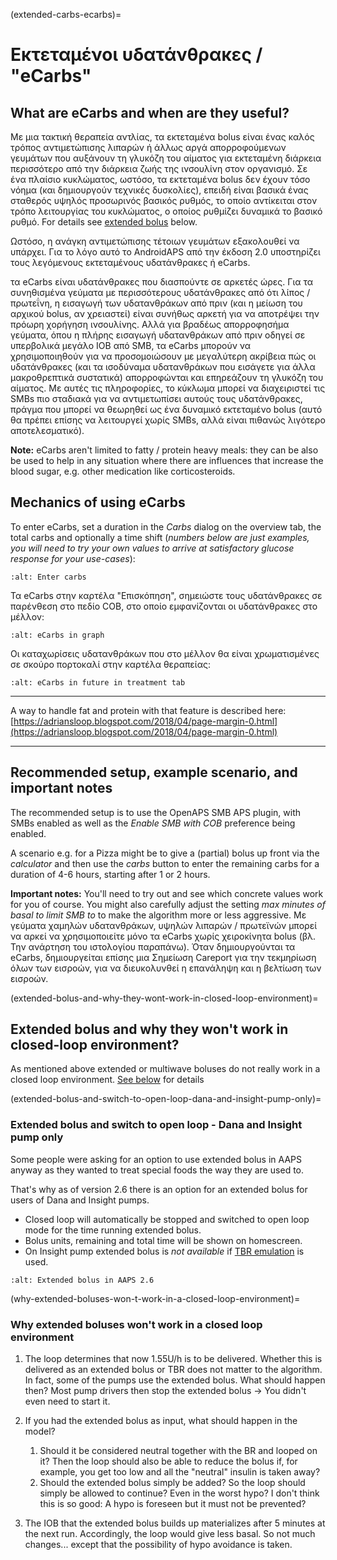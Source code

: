 (extended-carbs-ecarbs)=
# Εκτεταμένοι υδατάνθρακες / "eCarbs"

## What are eCarbs and when are they useful?

Με μια τακτική θεραπεία αντλίας, τα εκτεταμένα bolus είναι ένας καλός τρόπος αντιμετώπισης λιπαρών ή άλλως αργά απορροφούμενων γευμάτων που αυξάνουν τη γλυκόζη του αίματος για εκτεταμένη διάρκεια περισσότερο από την διάρκεια ζωής της ινσουλίνη στον οργανισμό. Σε ένα πλαίσιο κυκλώματος, ωστόσο, τα εκτεταμένα bolus δεν έχουν τόσο νόημα (και δημιουργούν τεχνικές δυσκολίες), επειδή είναι βασικά ένας σταθερός υψηλός προσωρινός βασικός ρυθμός, το οποίο αντίκειται στον τρόπο λειτουργίας του κυκλώματος, ο οποίος ρυθμίζει δυναμικά το βασικό ρυθμό. For details see [extended bolus](../Usage/Extended-Carbs.md#why-extended-boluses-won-t-work-in-a-closed-loop-environment) below.

Ωστόσο, η ανάγκη αντιμετώπισης τέτοιων γευμάτων εξακολουθεί να υπάρχει. Για το λόγο αυτό το AndroidAPS από την έκδοση 2.0 υποστηρίζει τους λεγόμενους εκτεταμένους υδατάνθρακες ή eCarbs.

τα eCarbs είναι υδατάνθρακες που διασπούντε σε αρκετές ώρες. Για τα συνηθισμένα γεύματα με περισσότερους υδατάνθρακες από ότι λίπος / πρωτεΐνη, η εισαγωγή των υδατανθράκων από πριν (και η μείωση του αρχικού bolus, αν χρειαστεί) είναι συνήθως αρκετή για να αποτρέψει την πρόωρη χορήγηση ινσουλίνης.  Αλλά για βραδέως απορροφησήμα γεύματα, όπου η πλήρης εισαγωγή υδατανθράκων από πριν οδηγεί σε υπερβολικά μεγάλο IOB από SMB, τα eCarbs μπορούν να χρησιμοποιηθούν για να προσομοιώσουν με μεγαλύτερη ακρίβεια πώς οι υδατάνθρακες (και τα ισοδύναμα υδατανθράκων που εισάγετε για άλλα μακροθρεπτικά συστατικά) απορροφώνται και επηρεάζουν τη γλυκόζη του αίματος. Με αυτές τις πληροφορίες, το κύκλωμα μπορεί να διαχειριστεί τις SMBs πιο σταδιακά για να αντιμετωπίσει αυτούς τους υδατάνθρακες, πράγμα που μπορεί να θεωρηθεί ως ένα δυναμικό εκτεταμένο bolus (αυτό θα πρέπει επίσης να λειτουργεί χωρίς SMBs, αλλά είναι πιθανώς λιγότερο αποτελεσματικό).

**Note:** eCarbs aren't limited to fatty / protein heavy meals: they can be also be used to help in any situation where there are influences that increase the blood sugar, e.g. other medication like corticosteroids.

## Mechanics of using eCarbs

To enter eCarbs, set a duration in the *Carbs* dialog on the overview tab, the total carbs and optionally a time shift (*numbers below are just examples, you will need to try your own values to arrive at satisfactory glucose response for your use-cases*):

```{image} ../images/eCarbs_Dialog.png
:alt: Enter carbs
```

Τα eCarbs στην καρτέλα "Επισκόπηση", σημειώστε τους υδατάνθρακες σε παρένθεση στο πεδίο COB, στο οποίο εμφανίζονται οι υδατάνθρακες στο μέλλον:

```{image} ../images/eCarbs_Graph.png
:alt: eCarbs in graph
```

Οι καταχωρίσεις υδατανθράκων που στο μέλλον θα είναι χρωματισμένες σε σκούρο πορτοκαλί στην καρτέλα θεραπείας:

```{image} ../images/eCarbs_Treatment.png
:alt: eCarbs in future in treatment tab
```

______________________________________________________________________

A way to handle fat and protein with that feature is described here: [https://adriansloop.blogspot.com/2018/04/page-margin-0.html](https://adriansloop.blogspot.com/2018/04/page-margin-0.html)

______________________________________________________________________

## Recommended setup, example scenario, and important notes

The recommended setup is to use the OpenAPS SMB APS plugin, with SMBs enabled as well as the *Enable SMB with COB* preference being enabled.

A scenario e.g. for a Pizza might be to give a (partial) bolus up front via the *calculator* and then use the *carbs* button to enter the remaining carbs for a duration of 4-6 hours, starting after 1 or 2 hours.

**Important notes:** You'll need to try out and see which concrete values work for you of course. You might also carefully adjust the setting *max minutes of basal to limit SMB to* to make the algorithm more or less aggressive. Με γεύματα χαμηλών υδατανθράκων, υψηλών λιπαρών / πρωτεϊνών μπορεί να αρκεί να χρησιμοποιείτε μόνο τα eCarbs χωρίς χειροκίνητα bolus (βλ. Την ανάρτηση του ιστολογίου παραπάνω). Όταν δημιουργούνται τα eCarbs, δημιουργείται επίσης μια Σημείωση Careport για την τεκμηρίωση όλων των εισροών, για να διευκολυνθεί η επανάληψη και η βελτίωση των εισροών.

(extended-bolus-and-why-they-wont-work-in-closed-loop-environment)=
## Extended bolus and why they won't work in closed-loop environment?

As mentioned above extended or multiwave boluses do not really work in a closed loop environment. [See below](../Usage/Extended-Carbs.md#why-extended-boluses-won-t-work-in-a-closed-loop-environment) for details

(extended-bolus-and-switch-to-open-loop-dana-and-insight-pump-only)=
### Extended bolus and switch to open loop - Dana and Insight pump only

Some people were asking for an option to use extended bolus in AAPS anyway as they wanted to treat special foods the way they are used to.

That's why as of version 2.6 there is an option for an extended bolus for users of Dana and Insight pumps.

- Closed loop will automatically be stopped and switched to open loop mode for the time running extended bolus.
- Bolus units, remaining and total time will be shown on homescreen.
- On Insight pump extended bolus is *not available* if [TBR emulation](../Configuration/Accu-Chek-Insight-Pump.md#settings-in-aaps) is used.

```{image} ../images/ExtendedBolus2_6.png
:alt: Extended bolus in AAPS 2.6
```

(why-extended-boluses-won-t-work-in-a-closed-loop-environment)=
### Why extended boluses won't work in a closed loop environment

1. The loop determines that now 1.55U/h is to be delivered. Whether this is delivered as an extended bolus or TBR does not matter to the algorithm. In fact, some of the pumps use the extended bolus. What should happen then? Most pump drivers then stop the extended bolus -> You didn't even need to start it.

2. If you had the extended bolus as input, what should happen in the model?

   1. Should it be considered neutral together with the BR and looped on it? Then the loop should also be able to reduce the bolus if, for example, you get too low and all the "neutral" insulin is taken away?
   2. Should the extended bolus simply be added? So the loop should simply be allowed to continue? Even in the worst hypo? I don't think this is so good: A hypo is foreseen but it must not be prevented?

3. The IOB that the extended bolus builds up materializes after 5 minutes at the next run. Accordingly, the loop would give less basal. So not much changes... except that the possibility of hypo avoidance is taken.

